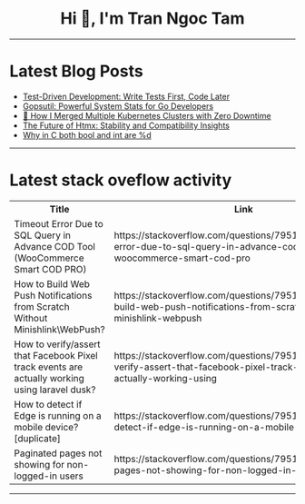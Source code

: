 <h1 align="center">Hi 👋, I'm Tran Ngoc Tam</h1>

---

# Latest Blog Posts 
<!-- BLOG-POST-LIST:START -->
- [Test-Driven Development: Write Tests First, Code Later](https://dev.to/lovestaco/test-driven-development-write-tests-first-code-later-2d90)
- [Gopsutil: Powerful System Stats for Go Developers](https://dev.to/leapcell/gopsutil-powerful-system-stats-for-go-developers-53e0)
- [🚀 How I Merged Multiple Kubernetes Clusters with Zero Downtime](https://dev.to/aleksei_aleinikov/how-i-merged-multiple-kubernetes-clusters-with-zero-downtime-28cm)
- [The Future of Htmx: Stability and Compatibility Insights](https://dev.to/abhishek-dave-008/the-future-of-htmx-stability-and-compatibility-insights-eoa)
- [Why in C both bool and int are %d](https://dev.to/selfish_dev/why-in-c-both-bool-and-int-are-d-3d82)
<!-- BLOG-POST-LIST:END -->

---

# Latest stack oveflow activity
<table>
  <tr><th>Title</th><th>Link</th></tr>
  <!-- STACKOVERFLOW:START --><tr><td>Timeout Error Due to SQL Query in Advance COD Tool &lpar;WooCommerce Smart COD PRO&rpar;</td><td>https://stackoverflow.com/questions/79514572/timeout-error-due-to-sql-query-in-advance-cod-tool-woocommerce-smart-cod-pro</td></tr><tr><td>How to Build Web Push Notifications from Scratch Without Minishlink\WebPush?</td><td>https://stackoverflow.com/questions/79514550/how-to-build-web-push-notifications-from-scratch-without-minishlink-webpush</td></tr><tr><td>How to verify/assert that Facebook Pixel track events are actually working using laravel dusk?</td><td>https://stackoverflow.com/questions/79514536/how-to-verify-assert-that-facebook-pixel-track-events-are-actually-working-using</td></tr><tr><td>How to detect if Edge is running on a mobile device? [duplicate]</td><td>https://stackoverflow.com/questions/79514490/how-to-detect-if-edge-is-running-on-a-mobile-device</td></tr><tr><td>Paginated pages not showing for non-logged-in users</td><td>https://stackoverflow.com/questions/79514475/paginated-pages-not-showing-for-non-logged-in-users</td></tr><!-- STACKOVERFLOW:END -->
</table>

---


